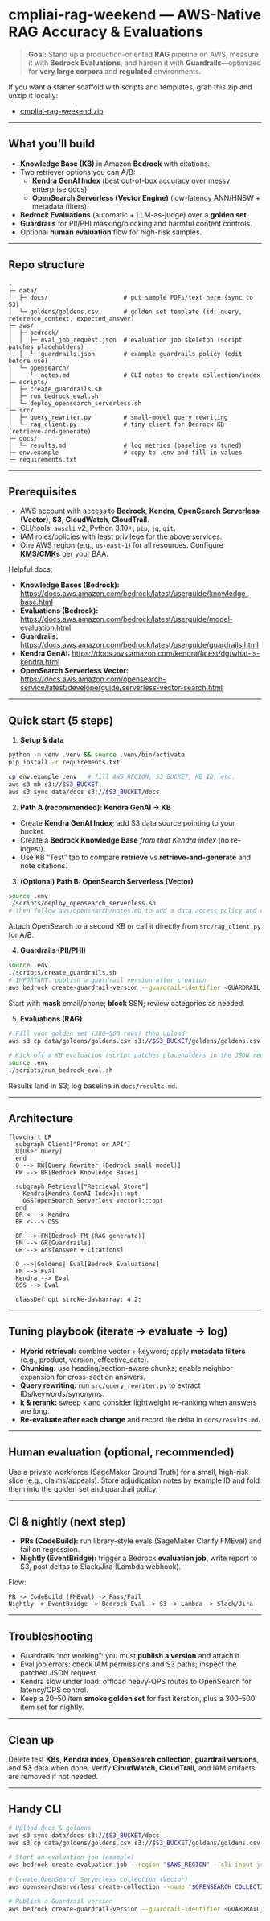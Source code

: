 # cmpliai-rag-weekend — AWS-Native RAG Accuracy & Evaluations

> **Goal:** Stand up a production-oriented **RAG** pipeline on AWS, measure it with **Bedrock Evaluations**, and harden it with **Guardrails**—optimized for **very large corpora** and **regulated** environments.

If you want a starter scaffold with scripts and templates, grab this zip and unzip it locally:
- [cmpliai-rag-weekend.zip](sandbox:/mnt/data/cmpliai-rag-weekend.zip)

---

## What you’ll build
- **Knowledge Base (KB)** in Amazon **Bedrock** with citations.
- Two retriever options you can A/B:
  - **Kendra GenAI Index** (best out-of-box accuracy over messy enterprise docs).
  - **OpenSearch Serverless (Vector Engine)** (low-latency ANN/HNSW + metadata filters).
- **Bedrock Evaluations** (automatic + LLM-as-judge) over a **golden set**.
- **Guardrails** for PII/PHI masking/blocking and harmful content controls.
- Optional **human evaluation** flow for high-risk samples.

---

## Repo structure
```
.
├─ data/
│  ├─ docs/                     # put sample PDFs/text here (sync to S3)
│  └─ goldens/goldens.csv       # golden set template (id, query, reference_context, expected_answer)
├─ aws/
│  ├─ bedrock/
│  │  ├─ eval_job_request.json  # evaluation job skeleton (script patches placeholders)
│  │  └─ guardrails.json        # example guardrails policy (edit before use)
│  └─ opensearch/
│     └─ notes.md               # CLI notes to create collection/index
├─ scripts/
│  ├─ create_guardrails.sh
│  ├─ run_bedrock_eval.sh
│  └─ deploy_opensearch_serverless.sh
├─ src/
│  ├─ query_rewriter.py         # small-model query rewriting
│  └─ rag_client.py             # tiny client for Bedrock KB (retrieve-and-generate)
├─ docs/
│  └─ results.md                # log metrics (baseline vs tuned)
├─ env.example                  # copy to .env and fill in values
└─ requirements.txt
```

---

## Prerequisites
- AWS account with access to **Bedrock**, **Kendra**, **OpenSearch Serverless (Vector)**, **S3**, **CloudWatch**, **CloudTrail**.
- CLI/tools: `awscli` v2, Python 3.10+, `pip`, `jq`, `git`.
- IAM roles/policies with least privilege for the above services.
- One AWS region (e.g., `us-east-1`) for all resources. Configure **KMS/CMKs** per your BAA.

Helpful docs:
- **Knowledge Bases (Bedrock):** https://docs.aws.amazon.com/bedrock/latest/userguide/knowledge-base.html
- **Evaluations (Bedrock):** https://docs.aws.amazon.com/bedrock/latest/userguide/model-evaluation.html
- **Guardrails:** https://docs.aws.amazon.com/bedrock/latest/userguide/guardrails.html
- **Kendra GenAI:** https://docs.aws.amazon.com/kendra/latest/dg/what-is-kendra.html
- **OpenSearch Serverless Vector:** https://docs.aws.amazon.com/opensearch-service/latest/developerguide/serverless-vector-search.html

---

## Quick start (5 steps)

1) **Setup & data**
```bash
python -m venv .venv && source .venv/bin/activate
pip install -r requirements.txt

cp env.example .env   # fill AWS_REGION, S3_BUCKET, KB_ID, etc.
aws s3 mb s3://$S3_BUCKET
aws s3 sync data/docs s3://$S3_BUCKET/docs
```

2) **Path A (recommended): Kendra GenAI → KB**
- Create **Kendra GenAI Index**; add S3 data source pointing to your bucket.
- Create a **Bedrock Knowledge Base** *from that Kendra index* (no re-ingest).
- Use KB “Test” tab to compare **retrieve** vs **retrieve-and-generate** and note citations.

3) **(Optional) Path B: OpenSearch Serverless (Vector)**
```bash
source .env
./scripts/deploy_opensearch_serverless.sh
# Then follow aws/opensearch/notes.md to add a data access policy and create an index.
```
Attach OpenSearch to a second KB or call it directly from `src/rag_client.py` for A/B.

4) **Guardrails (PII/PHI)**
```bash
source .env
./scripts/create_guardrails.sh
# IMPORTANT: publish a guardrail version after creation
aws bedrock create-guardrail-version --guardrail-identifier <GUARDRAIL_ID> --region "$AWS_REGION"
```
Start with **mask** email/phone; **block** SSN; review categories as needed.

5) **Evaluations (RAG)**
```bash
# Fill your golden set (300–500 rows) then upload:
aws s3 cp data/goldens/goldens.csv s3://$S3_BUCKET/goldens/goldens.csv

# Kick off a KB evaluation (script patches placeholders in the JSON request):
source .env
./scripts/run_bedrock_eval.sh
```
Results land in S3; log baseline in `docs/results.md`.

---

## Architecture
```mermaid
flowchart LR
  subgraph Client["Prompt or API"]
  Q[User Query]
  end
  Q --> RW[Query Rewriter (Bedrock small model)]
  RW --> BR[Bedrock Knowledge Bases]

  subgraph Retrieval["Retrieval Store"]
    Kendra[Kendra GenAI Index]:::opt
    OSS[OpenSearch Serverless Vector]:::opt
  end
  BR <---> Kendra
  BR <---> OSS

  BR --> FM[Bedrock FM (RAG generate)]
  FM --> GR[Guardrails]
  GR --> Ans[Answer + Citations]

  Q -->|Goldens| Eval[Bedrock Evaluations]
  FM --> Eval
  Kendra --> Eval
  OSS --> Eval

  classDef opt stroke-dasharray: 4 2;
```

---

## Tuning playbook (iterate → evaluate → log)
- **Hybrid retrieval:** combine vector + keyword; apply **metadata filters** (e.g., product, version, effective_date).
- **Chunking:** use heading/section-aware chunks; enable neighbor expansion for cross-section answers.
- **Query rewriting:** run `src/query_rewriter.py` to extract IDs/keywords/synonyms.
- **k & rerank:** sweep `k` and consider lightweight re-ranking when answers are long.
- **Re-evaluate after each change** and record the delta in `docs/results.md`.

---

## Human evaluation (optional, recommended)
Use a private workforce (SageMaker Ground Truth) for a small, high-risk slice (e.g., claims/appeals). Store adjudication notes by example ID and fold them into the golden set and guardrail policy.

---

## CI & nightly (next step)
- **PRs (CodeBuild):** run library-style evals (SageMaker Clarify FMEval) and fail on regression.
- **Nightly (EventBridge):** trigger a Bedrock **evaluation job**, write report to S3, post deltas to Slack/Jira (Lambda webhook).

Flow:
```
PR -> CodeBuild (FMEval) -> Pass/Fail
Nightly -> EventBridge -> Bedrock Eval -> S3 -> Lambda -> Slack/Jira
```

---

## Troubleshooting
- Guardrails “not working”: you must **publish a version** and attach it.
- Eval job errors: check IAM permissions and S3 paths; inspect the patched JSON request.
- Kendra slow under load: offload heavy-QPS routes to OpenSearch for latency/QPS control.
- Keep a 20–50 item **smoke golden set** for fast iteration, plus a 300–500 item set for nightly.

---

## Clean up
Delete test **KBs**, **Kendra index**, **OpenSearch collection**, **guardrail versions**, and **S3** data when done. Verify **CloudWatch**, **CloudTrail**, and IAM artifacts are removed if not needed.

---

## Handy CLI
```bash
# Upload docs & goldens
aws s3 sync data/docs s3://$S3_BUCKET/docs
aws s3 cp data/goldens/goldens.csv s3://$S3_BUCKET/goldens/goldens.csv

# Start an evaluation job (example)
aws bedrock create-evaluation-job --region "$AWS_REGION" --cli-input-json file://<patched>.json

# Create OpenSearch Serverless collection (Vector)
aws opensearchserverless create-collection --name "$OPENSEARCH_COLLECTION_NAME" --type VECTORSEARCH --region "$AWS_REGION"

# Publish a Guardrail version
aws bedrock create-guardrail-version --guardrail-identifier <GUARDRAIL_ID> --region "$AWS_REGION"
```
